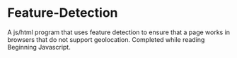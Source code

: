 # Feature-Detection
A js/html program that uses feature detection to ensure that a page works in browsers that do not support geolocation. Completed while reading Beginning Javascript.
